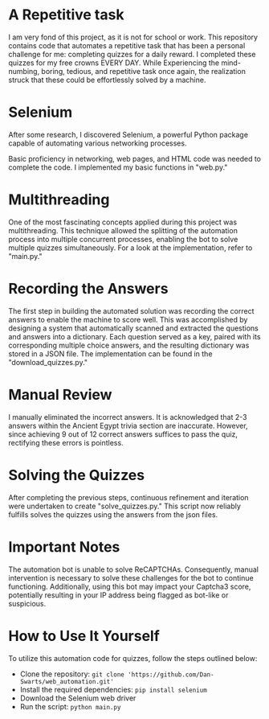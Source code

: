 
<div>
  <h1>A Repetitive task</h1>
  <p>
    I am very fond of this project, as it is not for school or work. This repository contains code that automates a repetitive task that has been a personal challenge for me: completing quizzes for a daily reward. I completed these quizzes for my free crowns EVERY DAY. While Experiencing the mind-numbing, boring, tedious, and repetitive task once again, the realization struck that these could be effortlessly solved by a machine.
  </p>
</div>

<div>
  <h1>Selenium</h1>
  <p>
    After some research, I discovered Selenium, a powerful Python package capable of automating various networking processes.
  </p>
  <p>
    Basic proficiency in networking, web pages, and HTML code was needed to complete the code. I implemented my basic functions in "web.py."
  </p>
</div>

<div>
  <h1>Multithreading</h1>
  <p>
    One of the most fascinating concepts applied during this project was multithreading. This technique allowed the splitting of the automation process into multiple concurrent processes, enabling the bot to solve multiple quizzes simultaneously. For a look at the implementation, refer to "main.py."
  </p>
</div>

<div>
  <h1>Recording the Answers</h1>
  <p>
    The first step in building the automated solution was recording the correct answers to enable the machine to score well. This was accomplished by designing a system that automatically scanned and extracted the questions and answers into a dictionary. Each question served as a key, paired with its corresponding multiple choice answers, and the resulting dictionary was stored in a JSON file. The implementation can be found in the "download_quizzes.py."
  </p>
</div>

<div>
  <h1>Manual Review</h1>
  <p>
    I manually eliminated the incorrect answers. It is acknowledged that 2-3 answers within the Ancient Egypt trivia section are inaccurate. However, since achieving 9 out of 12 correct answers suffices to pass the quiz, rectifying these errors is pointless.
  </p>
</div>

<div>
  <h1>Solving the Quizzes</h1>
  <p>
    After completing the previous steps, continuous refinement and iteration were undertaken to create "solve_quizzes.py." This script now reliably fulfills solves the quizzes using the answers from the json files.
  </p>
</div>

<div>
  <h1>Important Notes</h1>
  <p>
    The automation bot is unable to solve ReCAPTCHAs. Consequently, manual intervention is necessary to solve these challenges for the bot to continue functioning. Additionally, using this bot may impact your Captcha3 score, potentially resulting in your IP address being flagged as bot-like or suspicious.
  </p>
</div>

<div>
  <h1>How to Use It Yourself</h1>
  <p>
    To utilize this automation code for quizzes, follow the steps outlined below:
  </p>
  <ul>
    <li>Clone the repository: <code>git clone 'https://github.com/Dan-Swarts/web_automation.git'</code></li>
    <li>Install the required dependencies: <code>pip install selenium</code></li>
    <li>Download the Selenium web driver</li>
    <li>Run the script: <code>python main.py</code></li>
  </ul>
</div>